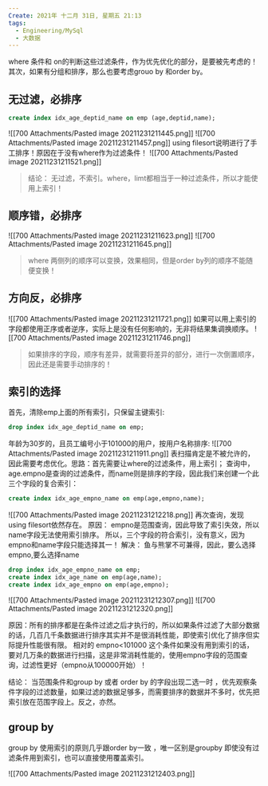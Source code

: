 ```yaml
---
Create: 2021年 十二月 31日, 星期五 21:13
tags: 
  - Engineering/MySql
  - 大数据
---
```


where 条件和 on的判断这些过滤条件，作为优先优化的部分，是要被先考虑的！其次，如果有分组和排序，那么也要考虑grouo by 和order by。

## 无过滤，必排序
```sql
create index idx_age_deptid_name on emp (age,deptid,name);
```
![[700 Attachments/Pasted image 20211231211445.png]]
![[700 Attachments/Pasted image 20211231211457.png]]
using filesort说明进行了手工排序！原因在于没有where作为过滤条件！
![[700 Attachments/Pasted image 20211231211521.png]]
> 结论： 无过滤，不索引。where，limt都相当于一种过滤条件，所以才能使用上索引！

## 顺序错，必排序
![[700 Attachments/Pasted image 20211231211623.png]]
![[700 Attachments/Pasted image 20211231211645.png]]
> where 两侧列的顺序可以变换，效果相同，但是order by列的顺序不能随便变换！

## 方向反，必排序
![[700 Attachments/Pasted image 20211231211721.png]]
如果可以用上索引的字段都使用正序或者逆序，实际上是没有任何影响的，无非将结果集调换顺序。
![[700 Attachments/Pasted image 20211231211746.png]]
> 如果排序的字段，顺序有差异，就需要将差异的部分，进行一次倒置顺序，因此还是需要手动排序的！


## 索引的选择
首先，清除emp上面的所有索引，只保留主键索引:
```sql
drop index idx_age_deptid_name on emp;
```
年龄为30岁的，且员工编号小于101000的用户，按用户名称排序:
![[700 Attachments/Pasted image 20211231211911.png]]
表扫描肯定是不被允许的，因此需要考虑优化。思路：首先需要让where的过滤条件，用上索引；
查询中，age.empno是查询的过滤条件，而name则是排序的字段，因此我们来创建一个此三个字段的复合索引：
```sql
create index idx_age_empno_name on emp(age,empno,name);
```
![[700 Attachments/Pasted image 20211231212218.png]]
再次查询，发现using filesort依然存在。
原因： empno是范围查询，因此导致了索引失效，所以name字段无法使用索引排序。
所以，三个字段的符合索引，没有意义，因为empno和name字段只能选择其一！
解决： 鱼与熊掌不可兼得，因此，要么选择empno,要么选择name
```sql
drop index idx_age_empno_name on emp;
create index idx_age_name on emp(age,name);
create index idx_age_empno on emp(age,empno);

```
![[700 Attachments/Pasted image 20211231212307.png]]
![[700 Attachments/Pasted image 20211231212320.png]]

原因：所有的排序都是在条件过滤之后才执行的，所以如果条件过滤了大部分数据的话，几百几千条数据进行排序其实并不是很消耗性能，即使索引优化了排序但实际提升性能很有限。  相对的 empno<101000 这个条件如果没有用到索引的话，要对几万条的数据进行扫描，这是非常消耗性能的，使用empno字段的范围查询，过滤性更好（empno从100000开始）！

结论： 当范围条件和group by 或者 order by  的字段出现二选一时 ，优先观察条件字段的过滤数量，如果过滤的数据足够多，而需要排序的数据并不多时，优先把索引放在范围字段上。反之，亦然。

## group by
group by 使用索引的原则几乎跟order by一致 ，唯一区别是groupby 即使没有过滤条件用到索引，也可以直接使用覆盖索引。

![[700 Attachments/Pasted image 20211231212403.png]]









